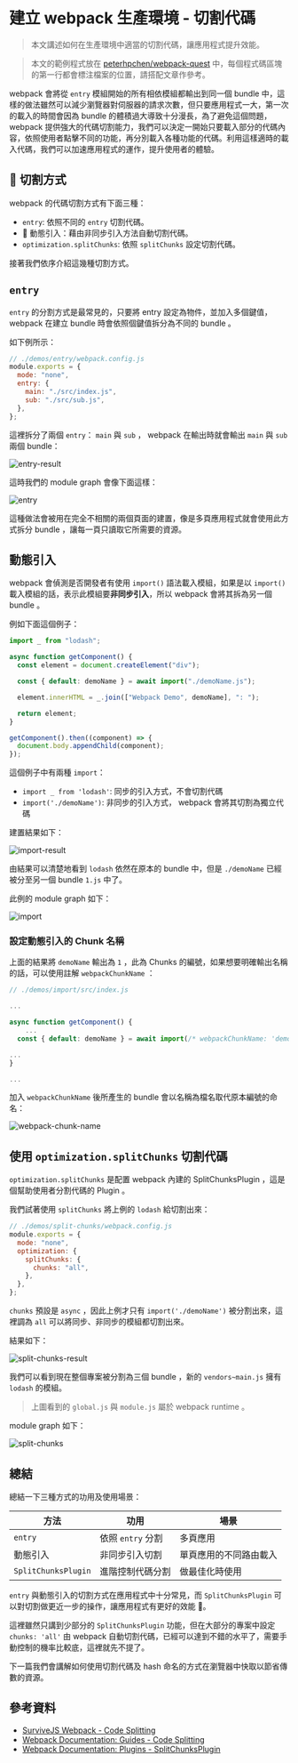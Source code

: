 # 建立 webpack 生產環境 - 切割代碼

> 本文講述如何在生產環境中適當的切割代碼，讓應用程式提升效能。

> 本文的範例程式放在 [peterhpchen/webpack-quest](https://github.com/peterhpchen/webpack-quest/tree/master/posts/25-production-code-splitting/demos) 中，每個程式碼區塊的第一行都會標注檔案的位置，請搭配文章作參考。

webpack 會將從 `entry` 模組開始的所有相依模組都輸出到同一個 bundle 中，這樣的做法雖然可以減少瀏覽器對伺服器的請求次數，但只要應用程式一大，第一次的載入的時間會因為 bundle 的體積過大導致十分漫長，為了避免這個問題， webpack 提供強大的代碼切割能力，我們可以決定一開始只要載入部分的代碼內容，依照使用者點擊不同的功能，再分別載入各種功能的代碼。利用這樣適時的載入代碼，我們可以加速應用程式的運作，提升使用者的體驗。

##  切割方式

webpack 的代碼切割方式有下面三種：

- `entry`: 依照不同的 `entry` 切割代碼。
-  動態引入：藉由非同步引入方法自動切割代碼。
- `optimization.splitChunks`: 依照 `splitChunks` 設定切割代碼。

接著我們依序介紹這幾種切割方式。

## `entry`

`entry` 的分割方式是最常見的，只要將 entry 設定為物件，並加入多個鍵值， webpack 在建立 bundle 時會依照個鍵值拆分為不同的 bundle 。

如下例所示：

```js
// ./demos/entry/webpack.config.js
module.exports = {
  mode: "none",
  entry: {
    main: "./src/index.js",
    sub: "./src/sub.js",
  },
};
```

這裡拆分了兩個 `entry`： `main` 與 `sub` ， webpack 在輸出時就會輸出 `main` 與 `sub` 兩個 bundle：

![entry-result](./assets/entry-result.png)

這時我們的 module graph 會像下面這樣：

![entry](./assets/entry.png)

這種做法會被用在完全不相關的兩個頁面的建置，像是多頁應用程式就會使用此方式拆分 bundle ，讓每一頁只讀取它所需要的資源。

## 動態引入

webpack 會偵測是否開發者有使用 `import()` 語法載入模組，如果是以 `import()` 載入模組的話，表示此模組要**非同步引入**，所以 webpack 會將其拆為另一個 bundle 。

例如下面這個例子：

```js
import _ from "lodash";

async function getComponent() {
  const element = document.createElement("div");

  const { default: demoName } = await import("./demoName.js");

  element.innerHTML = _.join(["Webpack Demo", demoName], ": ");

  return element;
}

getComponent().then((component) => {
  document.body.appendChild(component);
});
```

這個例子中有兩種 `import`：

- `import _ from 'lodash'`: 同步的引入方式，不會切割代碼
- `import('./demoName')`: 非同步的引入方式， webpack 會將其切割為獨立代碼

建置結果如下：

![import-result](./assets/import-result.png)

由結果可以清楚地看到 `lodash` 依然在原本的 bundle 中，但是 `./demoName` 已經被分至另一個 bundle `1.js` 中了。

此例的 module graph 如下：

![import](./assets/import.png)

### 設定動態引入的 Chunk 名稱

上面的結果將 `demoName` 輸出為 `1` ，此為 Chunks 的編號，如果想要明確輸出名稱的話，可以使用註解 `webpackChunkName` ：

```js
// ./demos/import/src/index.js

...

async function getComponent() {
    ...
  const { default: demoName } = await import(/* webpackChunkName: 'demoName' */ "./demoName");

...
}

...
```

加入 `webpackChunkName` 後所產生的 bundle 會以名稱為檔名取代原本編號的命名：

![webpack-chunk-name](./assets/webpack-chunk-name.png)

## 使用 `optimization.splitChunks` 切割代碼

`optimization.splitChunks` 是配置 webpack 內建的 SplitChunksPlugin ，這是個幫助使用者分割代碼的 Plugin 。

我們試著使用 `splitChunks` 將上例的 `lodash` 給切割出來：

```js
// ./demos/split-chunks/webpack.config.js
module.exports = {
  mode: "none",
  optimization: {
    splitChunks: {
      chunks: "all",
    },
  },
};
```

`chunks` 預設是 `async` ，因此上例才只有 `import('./demoName')` 被分割出來，這裡調為 `all` 可以將同步、非同步的模組都切割出來。

結果如下：

![split-chunks-result](./assets/split-chunks-result.png)

我們可以看到現在整個專案被分割為三個 bundle ，新的 `vendors~main.js` 擁有 `lodash` 的模組。

> 上圖看到的 `global.js` 與 `module.js` 屬於 webpack runtime 。

module graph 如下：

![split-chunks](./assets/split-chunks.png)

## 總結

總結一下三種方式的功用及使用場景：

| 方法                | 功用              | 場景                   |
| ------------------- | ----------------- | ---------------------- |
| `entry`             | 依照 `entry` 分割 | 多頁應用               |
| 動態引入            | 非同步引入切割    | 單頁應用的不同路由載入 |
| `SplitChunksPlugin` | 進階控制代碼分割  | 做最佳化時使用         |

`entry` 與動態引入的切割方式在應用程式中十分常見，而 `SplitChunksPlugin` 可以對切割做更近一步的操作，讓應用程式有更好的效能 。

這裡雖然只講到少部分的 `SplitChunksPlugin` 功能，但在大部分的專案中設定 `chunks: 'all'` 由 webpack 自動切割代碼，已經可以達到不錯的水平了，需要手動控制的機率比較底，這裡就先不提了。

下一篇我們會講解如何使用切割代碼及 hash 命名的方式在瀏覽器中快取以節省傳數的資源。

## 參考資料

- [SurviveJS Webpack - Code Splitting](https://survivejs.com/webpack/building/code-splitting/)
- [Webpack Documentation: Guides - Code Splitting](https://v4.webpack.js.org/guides/code-splitting/)
- [Webpack Documentation: Plugins - SplitChunksPlugin](https://webpack.js.org/plugins/split-chunks-plugin/)
